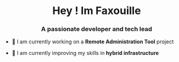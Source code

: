 <h1 align="center">Hey ! Im Faxouille</h1>
<h3 align="center">A passionate developer and tech lead</h3>

- 🔭 I am currently working on a **Remote Administration Tool** project

- 🌱 I am currently improving my skills in **hybrid infrastructure**
